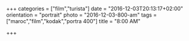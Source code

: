 +++
categories = ["film","turista"]
date = "2016-12-03T20:13:17+02:00"
orientation = "portrait"
photo = "2016-12-03-800-am"
tags = ["maroc","film","kodak","portra 400"]
title = "8:00 AM"

+++
